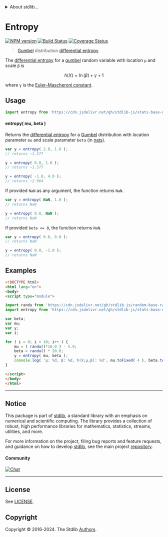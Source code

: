 <!--

@license Apache-2.0

Copyright (c) 2018 The Stdlib Authors.

Licensed under the Apache License, Version 2.0 (the "License");
you may not use this file except in compliance with the License.
You may obtain a copy of the License at

   http://www.apache.org/licenses/LICENSE-2.0

Unless required by applicable law or agreed to in writing, software
distributed under the License is distributed on an "AS IS" BASIS,
WITHOUT WARRANTIES OR CONDITIONS OF ANY KIND, either express or implied.
See the License for the specific language governing permissions and
limitations under the License.

-->


<details>
  <summary>
    About stdlib...
  </summary>
  <p>We believe in a future in which the web is a preferred environment for numerical computation. To help realize this future, we've built stdlib. stdlib is a standard library, with an emphasis on numerical and scientific computation, written in JavaScript (and C) for execution in browsers and in Node.js.</p>
  <p>The library is fully decomposable, being architected in such a way that you can swap out and mix and match APIs and functionality to cater to your exact preferences and use cases.</p>
  <p>When you use stdlib, you can be absolutely certain that you are using the most thorough, rigorous, well-written, studied, documented, tested, measured, and high-quality code out there.</p>
  <p>To join us in bringing numerical computing to the web, get started by checking us out on <a href="https://github.com/stdlib-js/stdlib">GitHub</a>, and please consider <a href="https://opencollective.com/stdlib">financially supporting stdlib</a>. We greatly appreciate your continued support!</p>
</details>

# Entropy

[![NPM version][npm-image]][npm-url] [![Build Status][test-image]][test-url] [![Coverage Status][coverage-image]][coverage-url] <!-- [![dependencies][dependencies-image]][dependencies-url] -->

> [Gumbel][gumbel-distribution] distribution [differential entropy][entropy].

<!-- Section to include introductory text. Make sure to keep an empty line after the intro `section` element and another before the `/section` close. -->

<section class="intro">

The [differential entropy][entropy] for a [gumbel][gumbel-distribution] random variable with location `μ` and scale `β` is

<!-- <equation class="equation" label="eq:gumbel_entropy" align="center" raw="h\left( X \right) = \ln(\beta )+\gamma+1" alt="Differential entropy for a gumbel distribution."> -->

```math
h\left( X \right) = \ln(\beta )+\gamma+1
```

<!-- <div class="equation" align="center" data-raw-text="h\left( X \right) = \ln(\beta )+\gamma+1" data-equation="eq:gumbel_entropy">
    <img src="https://cdn.jsdelivr.net/gh/stdlib-js/stdlib@51534079fef45e990850102147e8945fb023d1d0/lib/node_modules/@stdlib/stats/base/dists/gumbel/entropy/docs/img/equation_gumbel_entropy.svg" alt="Differential entropy for a gumbel distribution.">
    <br>
</div> -->

<!-- </equation> -->

where `γ` is the [Euler–Mascheroni constant][euler-mascheroni].

</section>

<!-- /.intro -->

<!-- Package usage documentation. -->



<section class="usage">

## Usage

```javascript
import entropy from 'https://cdn.jsdelivr.net/gh/stdlib-js/stats-base-dists-gumbel-entropy@v0.2.1-esm/index.mjs';
```

#### entropy( mu, beta )

Returns the [differential entropy][entropy] for a [Gumbel][gumbel-distribution] distribution with location parameter `mu` and scale parameter `beta` (in [nats][nats]).

```javascript
var y = entropy( 2.0, 1.0 );
// returns ~1.577

y = entropy( 0.0, 1.0 );
// returns ~1.577

y = entropy( -1.0, 4.0 );
// returns ~2.964
```

If provided `NaN` as any argument, the function returns `NaN`.

```javascript
var y = entropy( NaN, 1.0 );
// returns NaN

y = entropy( 0.0, NaN );
// returns NaN
```

If provided `beta <= 0`, the function returns `NaN`.

```javascript
var y = entropy( 0.0, 0.0 );
// returns NaN

y = entropy( 0.0, -1.0 );
// returns NaN
```

</section>

<!-- /.usage -->

<!-- Package usage notes. Make sure to keep an empty line after the `section` element and another before the `/section` close. -->

<section class="notes">

</section>

<!-- /.notes -->

<!-- Package usage examples. -->

<section class="examples">

## Examples

<!-- eslint no-undef: "error" -->

```html
<!DOCTYPE html>
<html lang="en">
<body>
<script type="module">

import randu from 'https://cdn.jsdelivr.net/gh/stdlib-js/random-base-randu@esm/index.mjs';
import entropy from 'https://cdn.jsdelivr.net/gh/stdlib-js/stats-base-dists-gumbel-entropy@v0.2.1-esm/index.mjs';

var beta;
var mu;
var y;
var i;

for ( i = 0; i < 10; i++ ) {
    mu = ( randu()*10.0 ) - 5.0;
    beta = randu() * 20.0;
    y = entropy( mu, beta );
    console.log( 'µ: %d, β: %d, h(X;µ,β): %d', mu.toFixed( 4 ), beta.toFixed( 4 ), y.toFixed( 4 ) );
}

</script>
</body>
</html>
```

</section>

<!-- /.examples -->

<!-- Section to include cited references. If references are included, add a horizontal rule *before* the section. Make sure to keep an empty line after the `section` element and another before the `/section` close. -->

<section class="references">

</section>

<!-- /.references -->

<!-- Section for related `stdlib` packages. Do not manually edit this section, as it is automatically populated. -->

<section class="related">

</section>

<!-- /.related -->

<!-- Section for all links. Make sure to keep an empty line after the `section` element and another before the `/section` close. -->


<section class="main-repo" >

* * *

## Notice

This package is part of [stdlib][stdlib], a standard library with an emphasis on numerical and scientific computing. The library provides a collection of robust, high performance libraries for mathematics, statistics, streams, utilities, and more.

For more information on the project, filing bug reports and feature requests, and guidance on how to develop [stdlib][stdlib], see the main project [repository][stdlib].

#### Community

[![Chat][chat-image]][chat-url]

---

## License

See [LICENSE][stdlib-license].


## Copyright

Copyright &copy; 2016-2024. The Stdlib [Authors][stdlib-authors].

</section>

<!-- /.stdlib -->

<!-- Section for all links. Make sure to keep an empty line after the `section` element and another before the `/section` close. -->

<section class="links">

[npm-image]: http://img.shields.io/npm/v/@stdlib/stats-base-dists-gumbel-entropy.svg
[npm-url]: https://npmjs.org/package/@stdlib/stats-base-dists-gumbel-entropy

[test-image]: https://github.com/stdlib-js/stats-base-dists-gumbel-entropy/actions/workflows/test.yml/badge.svg?branch=v0.2.1
[test-url]: https://github.com/stdlib-js/stats-base-dists-gumbel-entropy/actions/workflows/test.yml?query=branch:v0.2.1

[coverage-image]: https://img.shields.io/codecov/c/github/stdlib-js/stats-base-dists-gumbel-entropy/main.svg
[coverage-url]: https://codecov.io/github/stdlib-js/stats-base-dists-gumbel-entropy?branch=main

<!--

[dependencies-image]: https://img.shields.io/david/stdlib-js/stats-base-dists-gumbel-entropy.svg
[dependencies-url]: https://david-dm.org/stdlib-js/stats-base-dists-gumbel-entropy/main

-->

[chat-image]: https://img.shields.io/gitter/room/stdlib-js/stdlib.svg
[chat-url]: https://app.gitter.im/#/room/#stdlib-js_stdlib:gitter.im

[stdlib]: https://github.com/stdlib-js/stdlib

[stdlib-authors]: https://github.com/stdlib-js/stdlib/graphs/contributors

[umd]: https://github.com/umdjs/umd
[es-module]: https://developer.mozilla.org/en-US/docs/Web/JavaScript/Guide/Modules

[deno-url]: https://github.com/stdlib-js/stats-base-dists-gumbel-entropy/tree/deno
[deno-readme]: https://github.com/stdlib-js/stats-base-dists-gumbel-entropy/blob/deno/README.md
[umd-url]: https://github.com/stdlib-js/stats-base-dists-gumbel-entropy/tree/umd
[umd-readme]: https://github.com/stdlib-js/stats-base-dists-gumbel-entropy/blob/umd/README.md
[esm-url]: https://github.com/stdlib-js/stats-base-dists-gumbel-entropy/tree/esm
[esm-readme]: https://github.com/stdlib-js/stats-base-dists-gumbel-entropy/blob/esm/README.md
[branches-url]: https://github.com/stdlib-js/stats-base-dists-gumbel-entropy/blob/main/branches.md

[stdlib-license]: https://raw.githubusercontent.com/stdlib-js/stats-base-dists-gumbel-entropy/main/LICENSE

[euler-mascheroni]: https://en.wikipedia.org/wiki/Euler%E2%80%93Mascheroni_constant

[gumbel-distribution]: https://en.wikipedia.org/wiki/Gumbel_distribution

[entropy]: https://en.wikipedia.org/wiki/Entropy_%28information_theory%29

[nats]: https://en.wikipedia.org/wiki/Nat_%28unit%29

</section>

<!-- /.links -->
